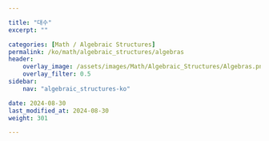 ```yaml
---

title: "대수"
excerpt: ""

categories: [Math / Algebraic Structures]
permalink: /ko/math/algebraic_structures/algebras
header:
    overlay_image: /assets/images/Math/Algebraic_Structures/Algebras.png
    overlay_filter: 0.5
sidebar: 
    nav: "algebraic_structures-ko"

date: 2024-08-30
last_modified_at: 2024-08-30
weight: 301

---
```


